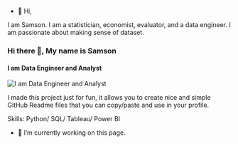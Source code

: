 - 👋 Hi, 

I am Samson. I am a statistician, economist, evaluator, and a data engineer. I am passionate about making sense of dataset.

### Hi there 👋, My name is Samson
#### I am Data Engineer and Analyst
![I am Data Engineer and Analyst](https://arturssmirnovs.github.io/github-profile-readme-generator/images/banner.png)

I made this project just for fun, it allows you to create nice and simple GitHub Readme files that you can copy/paste and use in your profile.

Skills: Python/ SQL/ Tableau/ Power BI

- 🔭 I’m currently working on this page. 




